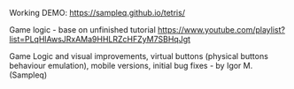Working DEMO: https://sampleq.github.io/tetris/

Game logic - base on unfinished tutorial https://www.youtube.com/playlist?list=PLqHlAwsJRxAMa9HHLRZcHFZyM7SBHqJgt

Game Logic and visual improvements, virtual buttons (physical buttons behaviour emulation), mobile versions, initial bug fixes -  by Igor M. (Sampleq)
